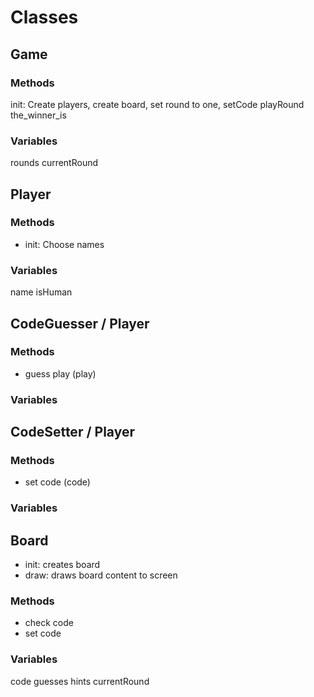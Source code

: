 # Classes

## Game

### Methods
init: Create players, create board, set round to one, setCode
playRound
the_winner_is

### Variables
rounds
currentRound

## Player

### Methods
- init: Choose names

### Variables
name
isHuman

## CodeGuesser / Player

### Methods
- guess play (play)

### Variables

## CodeSetter / Player

### Methods
- set code (code)

### Variables

## Board
- init: creates board
- draw: draws board content to screen

### Methods
- check code
- set code

### Variables
code
guesses
hints
currentRound

